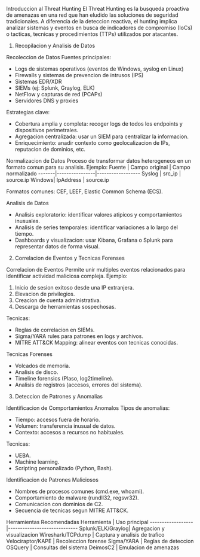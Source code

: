Introduccion al Threat Hunting
El Threat Hunting es la busqueda proactiva de amenazas en una red que han eludido las soluciones de seguridad tradicionales. A diferencia de la deteccion reactiva, el hunting implica analizar sistemas y eventos en busca de indicadores de compromiso (IoCs) o tacticas, tecnicas y procedimientos (TTPs) utilizados por atacantes.

1. Recopilacion y Analisis de Datos

Recoleccion de Datos
Fuentes principales:
- Logs de sistemas operativos (eventos de Windows, syslog en Linux)
- Firewalls y sistemas de prevencion de intrusos (IPS)
- Sistemas EDR/XDR
- SIEMs (ej: Splunk, Graylog, ELK)
- NetFlow y capturas de red (PCAPs)
- Servidores DNS y proxies

Estrategias clave:
- Cobertura amplia y completa: recoger logs de todos los endpoints y dispositivos perimetrales.
- Agregacion centralizada: usar un SIEM para centralizar la informacion.
- Enriquecimiento: anadir contexto como geolocalizacion de IPs, reputacion de dominios, etc.

Normalizacion de Datos
Proceso de transformar datos heterogeneos en un formato comun para su analisis.
Ejemplo:
Fuente | Campo original | Campo normalizado
-------|----------------|------------------
Syslog | src_ip         | source.ip
Windows| IpAddress      | source.ip

Formatos comunes: CEF, LEEF, Elastic Common Schema (ECS).

Analisis de Datos
- Analisis exploratorio: identificar valores atipicos y comportamientos inusuales.
- Analisis de series temporales: identificar variaciones a lo largo del tiempo.
- Dashboards y visualizacion: usar Kibana, Grafana o Splunk para representar datos de forma visual.

2. Correlacion de Eventos y Tecnicas Forenses

Correlacion de Eventos
Permite unir multiples eventos relacionados para identificar actividad maliciosa compleja.
Ejemplo:
1. Inicio de sesion exitoso desde una IP extranjera.
2. Elevacion de privilegios.
3. Creacion de cuenta administrativa.
4. Descarga de herramientas sospechosas.

Tecnicas:
- Reglas de correlacion en SIEMs.
- Sigma/YARA rules para patrones en logs y archivos.
- MITRE ATT&CK Mapping: alinear eventos con tecnicas conocidas.

Tecnicas Forenses
- Volcados de memoria.
- Analisis de disco.
- Timeline forensics (Plaso, log2timeline).
- Analisis de registros (accesos, errores del sistema).

3. Deteccion de Patrones y Anomalias

Identificacion de Comportamientos Anomalos
Tipos de anomalias:
- Tiempo: accesos fuera de horario.
- Volumen: transferencia inusual de datos.
- Contexto: accesos a recursos no habituales.

Tecnicas:
- UEBA.
- Machine learning.
- Scripting personalizado (Python, Bash).

Identificacion de Patrones Maliciosos
- Nombres de procesos comunes (cmd.exe, whoami).
- Comportamiento de malware (rundll32, regsvr32).
- Comunicacion con dominios de C2.
- Secuencia de tecnicas segun MITRE ATT&CK.

Herramientas Recomendadas
Herramienta       | Uso principal
------------------|-----------------------------
Splunk/ELK/Graylog| Agregacion y visualizacion
Wireshark/TCPdump | Captura y analisis de trafico
Velociraptor/KAPE | Recoleccion forense
Sigma/YARA        | Reglas de deteccion
OSQuery           | Consultas del sistema
DeimosC2          | Emulacion de amenazas

